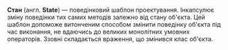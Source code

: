 **Стан** (англ. **State**) — поведінковий шаблон проектування.
Інкапсулює зміну поведінки тих самих методів залежно від стану об'єкта. Цей шаблон допоможе
витонченим способом змінити поведінку об'єкта під час виконання, не вдаючись до великих монолітних умовних операторів.
Ззовні складається враження, що змінився клас об'єкта.